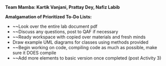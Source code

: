 ****Team Mamba: Kartik Vanjani, Prattay Dey, Nafiz Labib****

**Amalgamation of Prioritized To-Do Lists:**
- ~~Look over the entire lab document pdf
- ~~Discuss any questions, post to QAF if necessary
- ~~Ready workspace with copied over materials and fresh minds
- Draw example UML diagrams for classes using methods provided
- ~~Begin working on code, compiling code as much as possible, make sure it DOES compile
- ~~Add more elements to basic version once completed (post Activity 3)

